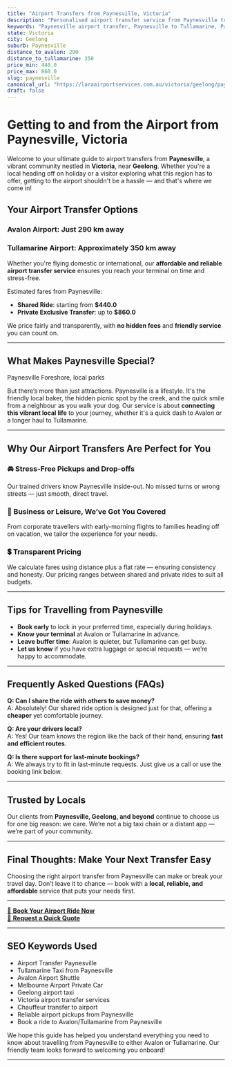 ```yaml
---
title: "Airport Transfers from Paynesville, Victoria"
description: "Personalised airport transfer service from Paynesville to Avalon and Tullamarine airports. Enjoy a smooth, affordable ride with us!"
keywords: "Paynesville airport transfer, Paynesville to Tullamarine, Paynesville to Avalon, airport taxi Paynesville, private airport transfer Paynesville, shared ride Paynesville, Paynesville transfers, airport shuttle Paynesville, book Paynesville airport taxi, affordable Paynesville airport transfer, Paynesville airport transfer service, airport transfer Geelong, airport transfer Melbourne, Melbourne airport taxi, airport transfers Victoria, Tullamarine airport shuttle, Avalon airport transfers, Melbourne private transfer, airport transport services Melbourne"
state: Victoria
city: Geelong
suburb: Paynesville
distance_to_avalon: 290
distance_to_tullamarine: 350
price_min: 440.0
price_max: 860.0
slug: paynesville
canonical_url: "https://laraairportservices.com.au/victoria/geelong/paynesville/"
draft: false
---
```


# Getting to and from the Airport from Paynesville, Victoria

Welcome to your ultimate guide to airport transfers from **Paynesville**, a vibrant community nestled in **Victoria**, near **Geelong**. Whether you're a local heading off on holiday or a visitor exploring what this region has to offer, getting to the airport shouldn't be a hassle — and that's where we come in!

## Your Airport Transfer Options

### Avalon Airport: Just 290 km away  
### Tullamarine Airport: Approximately 350 km away

Whether you're flying domestic or international, our **affordable and reliable airport transfer service** ensures you reach your terminal on time and stress-free.

Estimated fares from Paynesville:
- **Shared Ride**: starting from **$440.0**
- **Private Exclusive Transfer**: up to **$860.0**

We price fairly and transparently, with **no hidden fees** and **friendly service** you can count on.

---

## What Makes Paynesville Special?

Paynesville Foreshore, local parks

But there’s more than just attractions. Paynesville is a lifestyle. It's the friendly local baker, the hidden picnic spot by the creek, and the quick smile from a neighbour as you walk your dog. Our service is about **connecting this vibrant local life** to your journey, whether it's a quick dash to Avalon or a longer haul to Tullamarine.

---

## Why Our Airport Transfers Are Perfect for You

### 🚘 Stress-Free Pickups and Drop-offs
Our trained drivers know Paynesville inside-out. No missed turns or wrong streets — just smooth, direct travel.

### 💼 Business or Leisure, We’ve Got You Covered
From corporate travellers with early-morning flights to families heading off on vacation, we tailor the experience for your needs.

### 💲 Transparent Pricing
We calculate fares using distance plus a flat rate — ensuring consistency and honesty. Our pricing ranges between shared and private rides to suit all budgets.

---

## Tips for Travelling from Paynesville

- **Book early** to lock in your preferred time, especially during holidays.
- **Know your terminal** at Avalon or Tullamarine in advance.
- **Leave buffer time**: Avalon is quieter, but Tullamarine can get busy.
- **Let us know** if you have extra luggage or special requests — we’re happy to accommodate.

---

## Frequently Asked Questions (FAQs)

**Q: Can I share the ride with others to save money?**  
A: Absolutely! Our shared ride option is designed just for that, offering a **cheaper** yet comfortable journey.

**Q: Are your drivers local?**  
A: Yes! Our team knows the region like the back of their hand, ensuring **fast and efficient routes**.

**Q: Is there support for last-minute bookings?**  
A: We always try to fit in last-minute requests. Just give us a call or use the booking link below.

---

## Trusted by Locals

Our clients from **Paynesville, Geelong, and beyond** continue to choose us for one big reason: we care. We’re not a big taxi chain or a distant app — we’re part of your community.

---

## Final Thoughts: Make Your Next Transfer Easy

Choosing the right airport transfer from Paynesville can make or break your travel day. Don’t leave it to chance — book with a **local, reliable, and affordable** service that puts your needs first.

---

[📅 **Book Your Airport Ride Now**](https://laraairportservices.square.site/s/appointments)  
[📧 **Request a Quick Quote**](https://laraairportservices.square.site/contact-us)

---

## SEO Keywords Used
- Airport Transfer Paynesville
- Tullamarine Taxi from Paynesville
- Avalon Airport Shuttle
- Melbourne Airport Private Car
- Geelong airport taxi
- Victoria airport transfer services
- Chauffeur transfer to airport
- Reliable airport pickups from Paynesville
- Book a ride to Avalon/Tullamarine from Paynesville

We hope this guide has helped you understand everything you need to know about travelling from Paynesville to either Avalon or Tullamarine. Our friendly team looks forward to welcoming you onboard!

---
